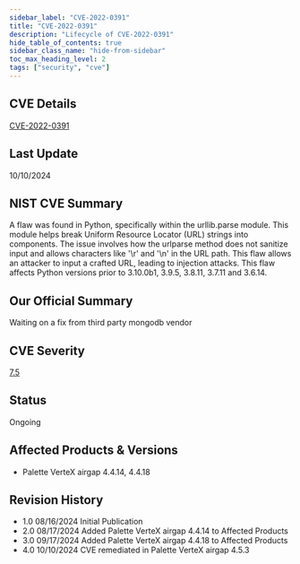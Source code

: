```yaml
---
sidebar_label: "CVE-2022-0391"
title: "CVE-2022-0391"
description: "Lifecycle of CVE-2022-0391"
hide_table_of_contents: true
sidebar_class_name: "hide-from-sidebar"
toc_max_heading_level: 2
tags: ["security", "cve"]
---
```


## CVE Details

[CVE-2022-0391](https://nvd.nist.gov/vuln/detail/CVE-2022-0391)

## Last Update

10/10/2024

## NIST CVE Summary

A flaw was found in Python, specifically within the urllib.parse module. This module helps break Uniform Resource
Locator (URL) strings into components. The issue involves how the urlparse method does not sanitize input and allows
characters like '\r' and '\n' in the URL path. This flaw allows an attacker to input a crafted URL, leading to injection
attacks. This flaw affects Python versions prior to 3.10.0b1, 3.9.5, 3.8.11, 3.7.11 and 3.6.14.

## Our Official Summary

Waiting on a fix from third party mongodb vendor

## CVE Severity

[7.5](https://nvd.nist.gov/vuln/detail/CVE-2022-0391)

## Status

Ongoing

## Affected Products & Versions

- Palette VerteX airgap 4.4.14, 4.4.18

## Revision History

- 1.0 08/16/2024 Initial Publication
- 2.0 08/17/2024 Added Palette VerteX airgap 4.4.14 to Affected Products
- 3.0 09/17/2024 Added Palette VerteX airgap 4.4.18 to Affected Products
- 4.0 10/10/2024 CVE remediated in Palette VerteX airgap 4.5.3
